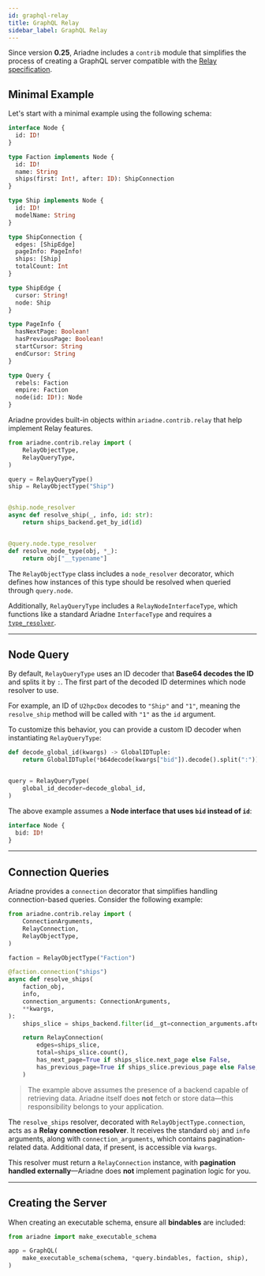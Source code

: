 ```yaml
---
id: graphql-relay
title: GraphQL Relay
sidebar_label: GraphQL Relay
---
```


Since version **0.25**, Ariadne includes a `contrib` module that simplifies the process of creating a GraphQL server compatible with the [Relay specification](https://relay.dev/docs/guides/graphql-server-specification/).

## Minimal Example

Let's start with a minimal example using the following schema:

```graphql
interface Node {
  id: ID!
}

type Faction implements Node {
  id: ID!
  name: String
  ships(first: Int!, after: ID): ShipConnection
}

type Ship implements Node {
  id: ID!
  modelName: String
}

type ShipConnection {
  edges: [ShipEdge]
  pageInfo: PageInfo!
  ships: [Ship]
  totalCount: Int
}

type ShipEdge {
  cursor: String!
  node: Ship
}

type PageInfo {
  hasNextPage: Boolean!
  hasPreviousPage: Boolean!
  startCursor: String
  endCursor: String
}

type Query {
  rebels: Faction
  empire: Faction
  node(id: ID!): Node
}
```

Ariadne provides built-in objects within `ariadne.contrib.relay` that help implement Relay features.

```python
from ariadne.contrib.relay import (
    RelayObjectType,
    RelayQueryType,
)

query = RelayQueryType()
ship = RelayObjectType("Ship")


@ship.node_resolver
async def resolve_ship(_, info, id: str):
    return ships_backend.get_by_id(id)


@query.node.type_resolver
def resolve_node_type(obj, *_):
    return obj["__typename"]
```

The `RelayObjectType` class includes a `node_resolver` decorator, which defines how instances of this type should be resolved when queried through `query.node`.

Additionally, `RelayQueryType` includes a `RelayNodeInterfaceType`, which functions like a standard Ariadne `InterfaceType` and requires a [`type_resolver`](/server/interfaces).

---

## Node Query

By default, `RelayQueryType` uses an ID decoder that **Base64 decodes the ID** and splits it by `:`. The first part of the decoded ID determines which node resolver to use.

For example, an ID of `U2hpcDox` decodes to `"Ship"` and `"1"`, meaning the `resolve_ship` method will be called with `"1"` as the `id` argument.

To customize this behavior, you can provide a custom ID decoder when instantiating `RelayQueryType`:

```python
def decode_global_id(kwargs) -> GlobalIDTuple:
    return GlobalIDTuple(*b64decode(kwargs["bid"]).decode().split(":"))


query = RelayQueryType(
    global_id_decoder=decode_global_id,
)
```

The above example assumes a **Node interface that uses `bid` instead of `id`**:

```graphql
interface Node {
  bid: ID!
}
```

---

## Connection Queries

Ariadne provides a `connection` decorator that simplifies handling connection-based queries. Consider the following example:

```python
from ariadne.contrib.relay import (
    ConnectionArguments,
    RelayConnection,
    RelayObjectType,
)

faction = RelayObjectType("Faction")

@faction.connection("ships")
async def resolve_ships(
    faction_obj,
    info,
    connection_arguments: ConnectionArguments,
    **kwargs,
):
    ships_slice = ships_backend.filter(id__gt=connection_arguments.after).first(connection_arguments.first)

    return RelayConnection(
        edges=ships_slice,
        total=ships_slice.count(),
        has_next_page=True if ships_slice.next_page else False,
        has_previous_page=True if ships_slice.previous_page else False,
    )
```

> The example above assumes the presence of a backend capable of retrieving data. Ariadne itself does **not** fetch or store data—this responsibility belongs to your application.

The `resolve_ships` resolver, decorated with `RelayObjectType.connection`, acts as a **Relay connection resolver**. It receives the standard `obj` and `info` arguments, along with `connection_arguments`, which contains pagination-related data. Additional data, if present, is accessible via `kwargs`.

This resolver must return a `RelayConnection` instance, with **pagination handled externally**—Ariadne does **not** implement pagination logic for you.

---

## Creating the Server

When creating an executable schema, ensure all **bindables** are included:

```python
from ariadne import make_executable_schema

app = GraphQL(
    make_executable_schema(schema, *query.bindables, faction, ship),
)
```
